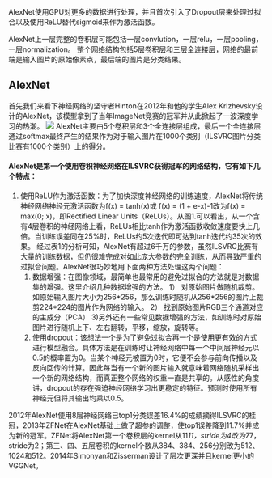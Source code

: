 AlexNet使用GPU对更多的数据进行处理，并且首次引入了Dropout层来处理过拟合以及使用ReLU替代sigmoid来作为激活函数。

AlexNet上一层完整的卷积层可能包括一层convlution，一层relu，一层pooling，一层normalization。
整个网络结构包括5层卷积层和三层全连接层，网络的最前端是输入图片的原始像素点，最后端的图片是分类结果。
## AlexNet
首先我们来看下神经网络的坚守者Hinton在2012年和他的学生Alex Krizhevsky设计的AlexNet，该模型拿到了当年ImageNet竞赛的冠军并从此掀起了一波深度学习的热潮。
![](picture/CNN基本类型-d76a3a88.png)
AlexNet主要由5个卷积层和3个全连接层组成，最后一个全连接层通过softmax最终产生的结果作为对于输入图片在1000个类别（ILSVRC图片分类比赛有1000个类别）上的得分。
#### AlexNet是第一个使用卷积神经网络在ILSVRC获得冠军的网络结构，它有如下几个特点：
1. 使用ReLU作为激活函数：为了加快深度神经网络的训练速度，AlexNet将传统神经网络神经元激活函数为f(x) = tanh(x)或 f(x) = (1 + e-x)-1改为f(x) = max(0; x)，即Rectified Linear Units（ReLUs）。从图1.可以看出，从一个含有4层卷积的神经网络上看，ReLUs相比tanh作为激活函数收敛速度要快上几倍。当训练误差同在25%时，ReLUs约5次迭代即可达到tanh迭代约35次的效果。
经过表1的分析可知，AlexNet有超过6千万的参数，虽然ILSVRC比赛有大量的训练数据，但仍很难完成对如此庞大参数的完全训练，从而导致严重的过拟合问题。AlexNet很巧妙地用下面两种方法处理这两个问题：
    1. 数据增强：在图像领域，最简单也最常用的避免过拟合的方法就是对数据集的增强。这里介绍几种数据增强的方法。
    1） 对原始图片做随机裁剪。如原始输入图片大小为256*256，那么训练时随机从256\*256的图片上裁剪224\*224的图片作为网络的输入。
    2） 找到原始图片RGB三个通道对应的主成分（PCA）
    3)另外还有一些常见数据增强的方法，如训练时对原始图片进行随机上下、左右翻转，平移，缩放，旋转等。
    2. 使用dropout：该想法一个是为了避免过拟合再一个是使用更有效的方式进行模型融合。具体方法是在训练时让神经网络中每一个中间层神经元以0.5的概率置为0。当某个神经元被置为0时，它便不会参与前向传播以及反向回传的计算。因此每当有一个新的图片输入就意味着网络随机采样出一个新的网络结构，而真正整个网络的权重一直是共享的。从感性的角度讲，dropout的存在强迫神经网络学习出更稳定的特征。预测时使用所有神经元但将其输出均乘以0.5。

2012年AlexNet使用8层神经网络已top1分类误差16.4%的成绩摘得ILSVRC的桂冠，2013年ZFNet在AlexNet基础上做了超参的调整，使top1误差降到11.7%并成为新的冠军。ZFNet将AlexNet第一个卷积层的kernel从11*11，stride为4改为7*7，stride为2；第三、四、五层卷积的kernel个数从384、384、256分别改为512、1024和512。2014年Simonyan和Zisserman设计了层次更深并且kernel更小的VGGNet。
